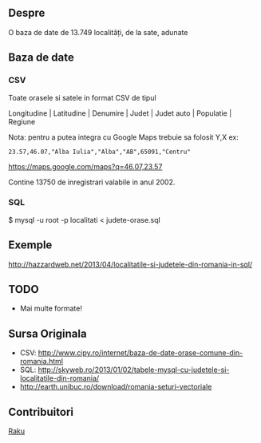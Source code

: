 ## Despre

O baza de date de 13.749 localități, de la sate, adunate

## Baza de date

### CSV
Toate orasele si satele in format CSV de tipul 

Longitudine | Latitudine | Denumire | Judet | Judet auto | Populatie | Regiune

Nota: pentru a putea integra cu Google Maps trebuie sa folosit Y,X ex:

`23.57,46.07,"Alba Iulia","Alba","AB",65091,"Centru"`

https://maps.google.com/maps?q=46.07,23.57

Contine 13750 de inregistrari valabile in anul 2002.

### SQL

$ mysql -u root -p localitati < judete-orase.sql

## Exemple

http://hazzardweb.net/2013/04/localitatile-si-judetele-din-romania-in-sql/

## TODO

* Mai multe formate!

## Sursa Originala 

* CSV: http://www.cipy.ro/internet/baza-de-date-orase-comune-din-romania.html
* SQL: http://skyweb.ro/2013/01/02/tabele-mysql-cu-judetele-si-localitatile-din-romania/
* http://earth.unibuc.ro/download/romania-seturi-vectoriale

## Contribuitori

[Raku](https://github.com/raku)

